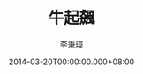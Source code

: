 ---
issue: 62
title: 牛起飆
author: 李秉璋
language: 詔安
date: 2014-03-20T00:00:00.000+08:00
topic: 懷想
difficulty: 1
wikidata: Q98095876
wikidata_link: https://www.wikidata.org/wiki/Q98095876
---